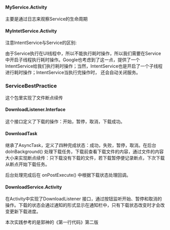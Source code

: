 #### MyService.Activity

主要是通过日志来观察Service的生命周期

#### MyIntetService.Activity

注意IntentService与Service的区别:

由于Service执行在UI线程中，所以不能执行耗时操作，所以我们需要在Service中开启子线程执行耗时操作。Google也考虑到了这一点，提供了一个IntentService给我们执行耗时操作；当然，IntentService也是开启了一个子线程进行耗时操作；IntentService当执行完操作时， 还会自动关闭服务。





### ServiceBestPractice

这个包里实现了文件断点续传

#### DownloadListener.Interface

这个接口定义了下载的操作：开始，暂停，取消，下载成功。

#### DownloadTask

继承了AsyncTask，定义了四种完成状态：成功，失败，暂停，取消。在后台 doInBackground() 处理下载任务，下载前查看下载文件的内容，通过文件的内容大小来实现断点续传：只下载没有下载的文件，若下载暂停便记录断点，下次下载从断点开始下载任务。

后台处理完成后在 onPostExecute() 中根据下载状态处理回调。

#### DownloadService.Activity

在Activity中实现了DownloadListener 接口，通过按钮监听开始、暂停和取消的操作。下载的状态会通过通知的形式显示在通知栏中，只有下载状态改变时才会改变更新下载进度。



本次实践参考的是郭神的《第一行代码》第二版











